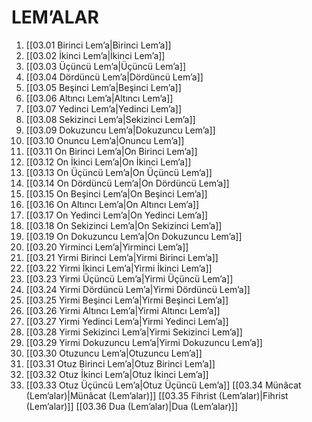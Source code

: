 # LEM’ALAR

1. [[03.01 Birinci Lem’a|Birinci Lem’a]]
2. [[03.02 İkinci Lem’a|İkinci Lem’a]]
3. [[03.03 Üçüncü Lem’a|Üçüncü Lem’a]]
4. [[03.04 Dördüncü Lem’a|Dördüncü Lem’a]]
5. [[03.05 Beşinci Lem’a|Beşinci Lem’a]]
6. [[03.06 Altıncı Lem’a|Altıncı Lem’a]]
7. [[03.07 Yedinci Lem’a|Yedinci Lem’a]]
8. [[03.08 Sekizinci Lem’a|Sekizinci Lem’a]]
9. [[03.09 Dokuzuncu Lem’a|Dokuzuncu Lem’a]]
10. [[03.10 Onuncu Lem’a|Onuncu Lem’a]]
11. [[03.11 On Birinci Lem’a|On Birinci Lem’a]]
12. [[03.12 On İkinci Lem’a|On İkinci Lem’a]]
13. [[03.13 On Üçüncü Lem’a|On Üçüncü Lem’a]]
14. [[03.14 On Dördüncü Lem’a|On Dördüncü Lem’a]]
15. [[03.15 On Beşinci Lem’a|On Beşinci Lem’a]]
16. [[03.16 On Altıncı Lem’a|On Altıncı Lem’a]]
17. [[03.17 On Yedinci Lem’a|On Yedinci Lem’a]]
18. [[03.18 On Sekizinci Lem’a|On Sekizinci Lem’a]]
19. [[03.19 On Dokuzuncu Lem’a|On Dokuzuncu Lem’a]]
20. [[03.20 Yirminci Lem’a|Yirminci Lem’a]]
21. [[03.21 Yirmi Birinci Lem’a|Yirmi Birinci Lem’a]]
22. [[03.22 Yirmi İkinci Lem’a|Yirmi İkinci Lem’a]]
23. [[03.23 Yirmi Üçüncü Lem’a|Yirmi Üçüncü Lem’a]]
24. [[03.24 Yirmi Dördüncü Lem’a|Yirmi Dördüncü Lem’a]]
25. [[03.25 Yirmi Beşinci Lem’a|Yirmi Beşinci Lem’a]]
26. [[03.26 Yirmi Altıncı Lem’a|Yirmi Altıncı Lem’a]]
27. [[03.27 Yirmi Yedinci Lem’a|Yirmi Yedinci Lem’a]]
28. [[03.28 Yirmi Sekizinci Lem’a|Yirmi Sekizinci Lem’a]]
29. [[03.29 Yirmi Dokuzuncu Lem’a|Yirmi Dokuzuncu Lem’a]]
30. [[03.30 Otuzuncu Lem’a|Otuzuncu Lem’a]]
31. [[03.31 Otuz Birinci Lem’a|Otuz Birinci Lem’a]]
32. [[03.32 Otuz İkinci Lem’a|Otuz İkinci Lem’a]]
33. [[03.33 Otuz Üçüncü Lem’a|Otuz Üçüncü Lem’a]]
[[03.34 Münâcat (Lem’alar)|Münâcat (Lem’alar)]]
[[03.35 Fihrist (Lem’alar)|Fihrist (Lem’alar)]]
[[03.36 Dua (Lem’alar)|Dua (Lem’alar)]]
